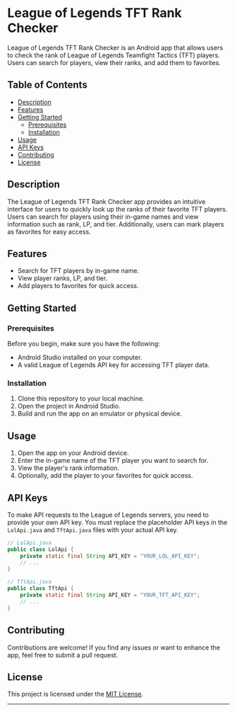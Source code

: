# League of Legends TFT Rank Checker

League of Legends TFT Rank Checker is an Android app that allows users to check the rank of League of Legends Teamfight Tactics (TFT) players. Users can search for players, view their ranks, and add them to favorites.

## Table of Contents

- [Description](#description)
- [Features](#features)
- [Getting Started](#getting-started)
  - [Prerequisites](#prerequisites)
  - [Installation](#installation)
- [Usage](#usage)
- [API Keys](#api-keys)
- [Contributing](#contributing)
- [License](#license)

## Description

The League of Legends TFT Rank Checker app provides an intuitive interface for users to quickly look up the ranks of their favorite TFT players. Users can search for players using their in-game names and view information such as rank, LP, and tier. Additionally, users can mark players as favorites for easy access.

## Features

- Search for TFT players by in-game name.
- View player ranks, LP, and tier.
- Add players to favorites for quick access.

## Getting Started

### Prerequisites

Before you begin, make sure you have the following:

- Android Studio installed on your computer.
- A valid League of Legends API key for accessing TFT player data.

### Installation

1. Clone this repository to your local machine.
2. Open the project in Android Studio.
3. Build and run the app on an emulator or physical device.

## Usage

1. Open the app on your Android device.
2. Enter the in-game name of the TFT player you want to search for.
3. View the player's rank information.
4. Optionally, add the player to your favorites for quick access.

## API Keys

To make API requests to the League of Legends servers, you need to provide your own API key. You must replace the placeholder API keys in the `LolApi.java` and `TftApi.java` files with your actual API key.

```java
// LolApi.java
public class LolApi {
    private static final String API_KEY = "YOUR_LOL_API_KEY";
    // ...
}

// TftApi.java
public class TftApi {
    private static final String API_KEY = "YOUR_TFT_API_KEY";
    // ...
}
```

## Contributing

Contributions are welcome! If you find any issues or want to enhance the app, feel free to submit a pull request.

## License

This project is licensed under the [MIT License](LICENSE).

---

